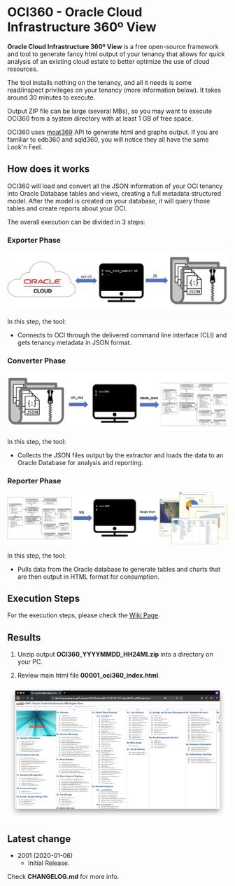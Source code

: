 # OCI360 - Oracle Cloud Infrastructure 360º View

**Oracle Cloud Infrastructure 360º View** is a free open-source framework and tool to generate fancy html output of your tenancy that allows for quick analysis of an existing cloud estate to better optimize the use of cloud resources.

The tool installs nothing on the tenancy, and all it needs is some read/inspect privileges on your tenancy (more information below). It takes around 30 minutes to execute.

Output ZIP file can be large (several MBs), so you may want to execute OCI360 from a system directory with at least 1 GB of free space.

OCI360 uses [moat369](https://github.com/dbarj/moat369) API to generate html and graphs output. If you are familiar to edb360 and sqld360, you will notice they all have the same Look'n Feel.

## How does it works

OCI360 will load and convert all the JSON information of your OCI tenancy into Oracle Database tables and views, creating a full metadata structured model.
After the model is created on your database, it will query those tables and create reports about your OCI.

The overall execution can be divided in 3 steps:

### Exporter Phase

![Exporter](https://raw.githubusercontent.com/dbarj/repo_pics/master/oci360/Exporter.png)

In this step, the tool:
- Connects to OCI through the delivered command line interface (CLI) and gets tenancy metadata in JSON format.

### Converter Phase

![Converter](https://raw.githubusercontent.com/dbarj/repo_pics/master/oci360/Converter.png)

In this step, the tool:
- Collects the JSON files output by the extractor and loads the data to an Oracle Database for analysis and reporting.

### Reporter Phase

![Reporter](https://raw.githubusercontent.com/dbarj/repo_pics/master/oci360/Reporter.png)

In this step, the tool:
- Pulls data from the Oracle database to generate tables and charts that are then output in HTML format for consumption.

## Execution Steps

For the execution steps, please check the [Wiki Page](https://github.com/dbarj/oci360/wiki/Execution-Steps).

## Results

1. Unzip output **OCI360_YYYYMMDD_HH24MI.zip** into a directory on your PC.

2. Review main html file **00001_oci360_index.html**.

![Output](https://raw.githubusercontent.com/dbarj/repo_pics/master/oci360/OCI360_Index.png)

## Latest change

* 2001 (2020-01-06)
  - Initial Release.

Check **CHANGELOG.md** for more info.